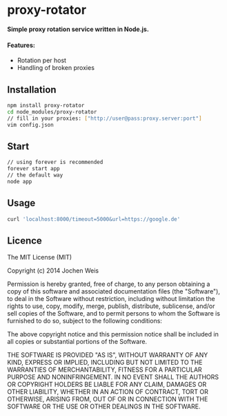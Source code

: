 # proxy-rotator

**Simple proxy rotation service written in Node.js.**

#### Features:

 - Rotation per host
 - Handling of broken proxies


## Installation
```bash
npm install proxy-rotator
cd node_modules/proxy-rotator
// fill in your proxies: ["http://user@pass:proxy.server:port"]
vim config.json
```

## Start
```bash
// using forever is recommended
forever start app
// the default way
node app
```

## Usage
```bash
curl 'localhost:8000/timeout=5000&url=https://google.de'
```
    
## Licence
The MIT License (MIT)

Copyright (c) 2014 Jochen Weis

Permission is hereby granted, free of charge, to any person obtaining a copy
of this software and associated documentation files (the "Software"), to deal
in the Software without restriction, including without limitation the rights
to use, copy, modify, merge, publish, distribute, sublicense, and/or sell
copies of the Software, and to permit persons to whom the Software is
furnished to do so, subject to the following conditions:

The above copyright notice and this permission notice shall be included in
all copies or substantial portions of the Software.

THE SOFTWARE IS PROVIDED "AS IS", WITHOUT WARRANTY OF ANY KIND, EXPRESS OR
IMPLIED, INCLUDING BUT NOT LIMITED TO THE WARRANTIES OF MERCHANTABILITY,
FITNESS FOR A PARTICULAR PURPOSE AND NONINFRINGEMENT. IN NO EVENT SHALL THE
AUTHORS OR COPYRIGHT HOLDERS BE LIABLE FOR ANY CLAIM, DAMAGES OR OTHER
LIABILITY, WHETHER IN AN ACTION OF CONTRACT, TORT OR OTHERWISE, ARISING FROM,
OUT OF OR IN CONNECTION WITH THE SOFTWARE OR THE USE OR OTHER DEALINGS IN
THE SOFTWARE.